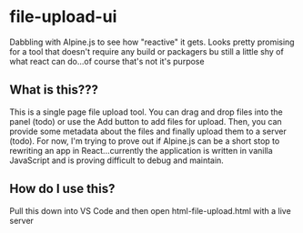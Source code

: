 # file-upload-ui
Dabbling with Alpine.js to see how "reactive" it gets. Looks pretty promising for a tool that doesn't require any build or packagers bu still a little shy of what react can do...of course that's not it's purpose

## What is this???
This is a single page file upload tool. You can drag and drop files into the panel (todo) or use the Add button to add files for upload. Then, you can provide some metadata about the files and finally upload them to a server (todo). For now, I'm trying to prove out if Alpine.js can be a short stop to rewriting an app in React...currently the application is written in vanilla JavaScript and is proving difficult to debug and maintain.

## How do I use this?
Pull this down into VS Code and then open html-file-upload.html with a live server